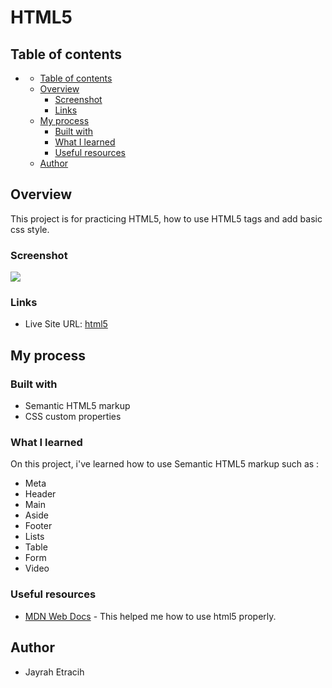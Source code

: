# HTML5

## Table of contents

- [](#)
  - [Table of contents](#table-of-contents)
  - [Overview](#overview)
    - [Screenshot](#screenshot)
    - [Links](#links)
  - [My process](#my-process)
    - [Built with](#built-with)
    - [What I learned](#what-i-learned)
    - [Useful resources](#useful-resources)
  - [Author](#author)

## Overview

This project is for practicing HTML5, how to use HTML5 tags and add basic css style.

### Screenshot

![](https://github.com/Etracih/html5/blob/main/images/screeshot.jpg)

### Links

- Live Site URL: [html5](https://etracih-html5.netlify.app/)

## My process

### Built with

- Semantic HTML5 markup
- CSS custom properties

### What I learned

On this project, i've learned how to use Semantic HTML5 markup such as :

- Meta
- Header
- Main
- Aside
- Footer
- Lists
- Table
- Form
- Video

### Useful resources

- [MDN Web Docs](https://developer.mozilla.org/en-US/docs/Glossary/HTML5) - This helped me how to use html5 properly.

## Author

- Jayrah Etracih
